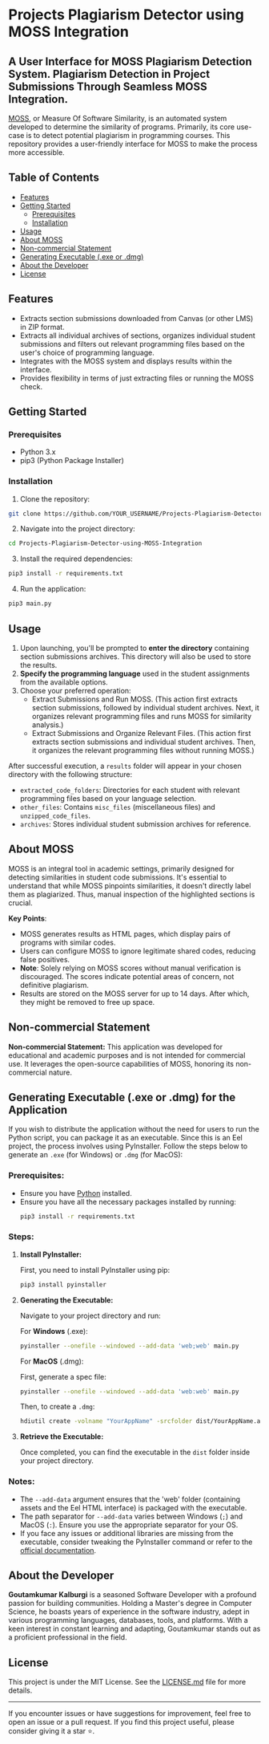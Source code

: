 # Projects Plagiarism Detector using MOSS Integration
## A User Interface for MOSS Plagiarism Detection System. Plagiarism Detection in Project Submissions Through Seamless MOSS Integration.

[MOSS](https://theory.stanford.edu/~aiken/moss/), or Measure Of Software Similarity, is an automated system developed to determine the similarity of programs. Primarily, its core use-case is to detect potential plagiarism in programming courses. This repository provides a user-friendly interface for MOSS to make the process more accessible.

## Table of Contents
- [Features](#features)
- [Getting Started](#getting-started)
  * [Prerequisites](#prerequisites)
  * [Installation](#installation)
- [Usage](#usage)
- [About MOSS](#about-moss)
- [Non-commercial Statement](#non-commercial-statement)
- [Generating Executable (.exe or .dmg)](#generating-executable)
- [About the Developer](#about-the-developer)
- [License](#license)

## Features

- Extracts section submissions downloaded from Canvas (or other LMS) in ZIP format.
- Extracts all individual archives of sections, organizes individual student submissions and filters out relevant programming files based on the user's choice of programming language.
- Integrates with the MOSS system and displays results within the interface.
- Provides flexibility in terms of just extracting files or running the MOSS check.

## Getting Started

### Prerequisites

- Python 3.x
- pip3 (Python Package Installer)

### Installation

1. Clone the repository:

```bash
git clone https://github.com/YOUR_USERNAME/Projects-Plagiarism-Detector-using-MOSS-Integration.git
```

2. Navigate into the project directory:

```bash
cd Projects-Plagiarism-Detector-using-MOSS-Integration
```

3. Install the required dependencies:

```bash
pip3 install -r requirements.txt
```

4. Run the application:

```bash
pip3 main.py
```

## Usage

1. Upon launching, you'll be prompted to **enter the directory** containing section submissions archives. This directory will also be used to store the results.
2. **Specify the programming language** used in the student assignments from the available options.
3. Choose your preferred operation:
   - Extract Submissions and Run MOSS. (This action first extracts section submissions, followed by individual student archives. Next, it organizes relevant programming files and runs MOSS for similarity analysis.)
   - Extract Submissions and Organize Relevant Files. (This action first extracts section submissions and individual student archives. Then, it organizes the relevant programming files without running MOSS.)

After successful execution, a `results` folder will appear in your chosen directory with the following structure:

- `extracted_code_folders`: Directories for each student with relevant programming files based on your language selection.
- `other_files`: Contains `misc_files` (miscellaneous files) and `unzipped_code_files`.
- `archives`: Stores individual student submission archives for reference.

## About MOSS

MOSS is an integral tool in academic settings, primarily designed for detecting similarities in student code submissions. It's essential to understand that while MOSS pinpoints similarities, it doesn't directly label them as plagiarized. Thus, manual inspection of the highlighted sections is crucial.

**Key Points**:
- MOSS generates results as HTML pages, which display pairs of programs with similar codes.
- Users can configure MOSS to ignore legitimate shared codes, reducing false positives.
- **Note**: Solely relying on MOSS scores without manual verification is discouraged. The scores indicate potential areas of concern, not definitive plagiarism.
- Results are stored on the MOSS server for up to 14 days. After which, they might be removed to free up space.

## Non-commercial Statement

**Non-commercial Statement:** This application was developed for educational and academic purposes and is not intended for commercial use. It leverages the open-source capabilities of MOSS, honoring its non-commercial nature.

## Generating Executable (.exe or .dmg) for the Application

If you wish to distribute the application without the need for users to run the Python script, you can package it as an executable. Since this is an Eel project, the process involves using PyInstaller. Follow the steps below to generate an `.exe` (for Windows) or `.dmg` (for MacOS):

### Prerequisites:

- Ensure you have [Python](https://www.python.org/downloads/) installed.
- Ensure you have all the necessary packages installed by running:
  ```bash
  pip3 install -r requirements.txt
  ```

### Steps:

1. **Install PyInstaller:**

   First, you need to install PyInstaller using pip:

   ```bash
   pip3 install pyinstaller
   ```

2. **Generating the Executable:**

   Navigate to your project directory and run:

   For **Windows** (.exe):

   ```bash
   pyinstaller --onefile --windowed --add-data 'web;web' main.py
   ```

   For **MacOS** (.dmg):

   First, generate a spec file:

   ```bash
   pyinstaller --onefile --windowed --add-data 'web:web' main.py
   ```

   Then, to create a `.dmg`:

   ```bash
   hdiutil create -volname "YourAppName" -srcfolder dist/YourAppName.app -ov -format UDZO YourAppName.dmg
   ```

3. **Retrieve the Executable:**

   Once completed, you can find the executable in the `dist` folder inside your project directory.

### Notes:

- The `--add-data` argument ensures that the 'web' folder (containing assets and the Eel HTML interface) is packaged with the executable.
- The path separator for `--add-data` varies between Windows (`;`) and MacOS (`:`). Ensure you use the appropriate separator for your OS.
- If you face any issues or additional libraries are missing from the executable, consider tweaking the PyInstaller command or refer to the [official documentation](https://pyinstaller.readthedocs.io/).

## About the Developer

**Goutamkumar Kalburgi** is a seasoned Software Developer with a profound passion for building communities. Holding a Master's degree in Computer Science, he boasts years of experience in the software industry, adept in various programming languages, databases, tools, and platforms. With a keen interest in constant learning and adapting, Goutamkumar stands out as a proficient professional in the field. 

## License

This project is under the MIT License. See the [LICENSE.md](LICENSE.md) file for more details.

---

If you encounter issues or have suggestions for improvement, feel free to open an issue or a pull request. If you find this project useful, please consider giving it a star ⭐.
